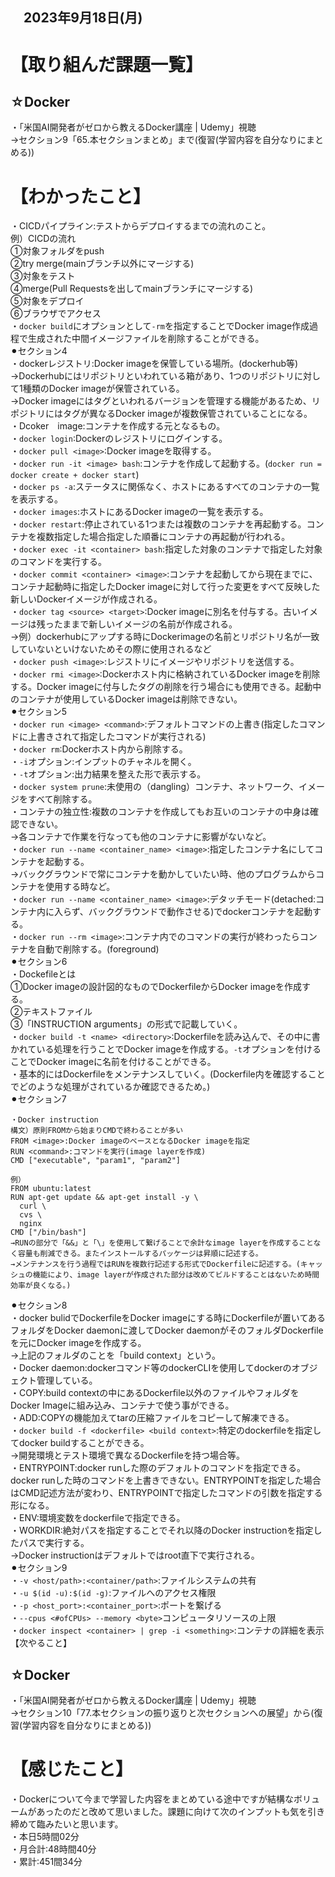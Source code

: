 ## 　2023年9月18日(月)
# 【取り組んだ課題一覧】
## ☆Docker
・「米国AI開発者がゼロから教えるDocker講座 | Udemy」視聴<br>
→セクション9「65.本セクションまとめ」まで(復習(学習内容を自分なりにまとめる))<br>
# 【わかったこと】
・CICDパイプライン:テストからデプロイするまでの流れのこと。<br>
例）CICDの流れ<br>
①対象フォルダをpush<br>
②try merge(mainブランチ以外にマージする)<br>
③対象をテスト<br>
④merge(Pull Requestsを出してmainブランチにマージする)<br>
⑤対象をデプロイ<br>
⑥ブラウザでアクセス<br>
・`docker build`にオプションとして`-rm`を指定することでDocker image作成過程で生成された中間イメージファイルを削除することができる。<br>
⚫︎セクション4<br>
・dockerレジストリ:Docker imageを保管している場所。(dockerhub等)<br>
→Dockerhubにはリポジトリといわれている箱があり、1つのリポジトリに対して1種類のDocker imageが保管されている。<br>
→Docker imageにはタグといわれるバージョンを管理する機能があるため、リポジトリにはタグが異なるDocker imageが複数保管されていることになる。<br>
・Dcoker　image:コンテナを作成する元となるもの。<br>
・`docker login`:Dockerのレジストリにログインする。<br>
・`docker pull <image>`:Docker imageを取得する。<br>
・`docker run -it <image> bash`:コンテナを作成して起動する。(`docker run = docker create + docker start`)<br>
・`docker ps -a`:ステータスに関係なく、ホストにあるすべてのコンテナの一覧を表示する。<br>
・`docker images`:ホストにあるDocker imageの一覧を表示する。<br>
・`docker restart`:停止されている1つまたは複数のコンテナを再起動する。コンテナを複数指定した場合指定した順番にコンテナの再起動が行われる。<br>
・`docker exec -it <container> bash`:指定した対象のコンテナで指定した対象のコマンドを実行する。<br>
・`docker commit <container> <image>`:コンテナを起動してから現在までに、コンテナ起動時に指定したDocker imageに対して行った変更をすべて反映した新しいDockerイメージが作成される。<br>
・`docker tag <source> <target>`:Docker imageに別名を付与する。古いイメージは残ったままで新しいイメージの名前が作成される。<br>
→例）dockerhubにアップする時にDockerimageの名前とリポジトリ名が一致していないといけないためその際に使用されるなど<br>
・`docker push <image>`:レジストリにイメージやリポジトリを送信する。<br>
・`docker rmi <image>`:Dockerホスト内に格納されているDocker imageを削除する。Docker imageに付与したタグの削除を行う場合にも使用できる。起動中のコンテナが使用しているDocker imageは削除できない。<br>
⚫︎セクション5<br>
・`docker run <image> <command>`:デフォルトコマンドの上書き(指定したコマンドに上書きされて指定したコマンドが実行される)<br>
・`docker rm`:Dockerホスト内から削除する。<br>
・`-i`オプション:インプットのチャネルを開く。<br>
・`-t`オプション:出力結果を整えた形で表示する。<br>
・`docker system prune`:未使用の（dangling）コンテナ、ネットワーク、イメージをすべて削除する。<br>
・コンテナの独立性:複数のコンテナを作成してもお互いのコンテナの中身は確認できない。<br>
→各コンテナで作業を行なっても他のコンテナに影響がないなど。<br>
・`docker run --name <container_name> <image>`:指定したコンテナ名にしてコンテナを起動する。<br>
→バックグラウンドで常にコンテナを動かしていたい時、他のプログラムからコンテナを使用する時など。<br>
・`docker run --name <container_name> <image>`:デタッチモード(detached:コンテナ内に入らず、バックグラウンドで動作させる)でdockerコンテナを起動する。<br>
・`docker run --rm <image>`:コンテナ内でのコマンドの実行が終わったらコンテナを自動で削除する。(foreground)<br>
⚫︎セクション6<br>
・Dockefileとは<br>
①Docker imageの設計図的なものでDockerfileからDocker imageを作成する。<br>
②テキストファイル<br>
③「INSTRUCTION arguments」の形式で記載していく。<br>
・`docker build -t <name> <directory>`:Dockerfileを読み込んで、その中に書かれている処理を行うことでDocker imageを作成する。`-t`オプションを付けることでDocker imageに名前を付けることができる。<br>
・基本的にはDockerfileをメンテナンスしていく。(Dockerfile内を確認することでどのような処理がされているか確認できるため。)<br>
⚫︎セクション7<br>
```
・Docker instruction
構文）原則FROMから始まりCMDで終わることが多い
FROM <image>:Docker imageのベースとなるDocker imageを指定
RUN <command>:コマンドを実行(image layerを作成)
CMD ["executable", "param1", "param2"]

例）
FROM ubuntu:latest
RUN apt-get update && apt-get install -y \
  curl \
  cvs \
  nginx
CMD ["/bin/bash"]
→RUNの部分で「&&」と「\」を使用して繋げることで余計なimage layerを作成することなく容量も削減できる。またインストールするパッケージは昇順に記述する。
→メンテナンスを行う過程ではRUNを複数行記述する形式でDockerfileに記述する。(キャッシュの機能により、image layerが作成された部分は改めてビルドすることはないため時間効率が良くなる。)
```
⚫︎セクション8<br>
・docker bulidでDockerfileをDocker imageにする時にDockerfileが置いてあるフォルダをDocker daemonに渡してDocker daemonがそのフォルダDockerfileを元にDocker imageを作成する。<br>
→上記のフォルダのことを「build context」という。<br>
・Docker daemon:dockerコマンド等のdockerCLIを使用してdockerのオブジェクト管理している。<br>
・COPY:build contextの中にあるDockerfile以外のファイルやフォルダをDocker Imageに組み込み、コンテナで使う事ができる。<br>
・ADD:COPYの機能加えてtarの圧縮ファイルをコピーして解凍できる。<br>
・`docker build -f <dockerfile> <build context>`:特定のdockerfileを指定してdocker buildすることができる。<br>
→開発環境とテスト環境で異なるDockerfileを持つ場合等。<br>
・ENTRYPOINT:docker runした際のデフォルトのコマンドを指定できる。docker runした時のコマンドを上書きできない。ENTRYPOINTを指定した場合はCMD記述方法が変わり、ENTRYPOINTで指定したコマンドの引数を指定する形になる。<br>
・ENV:環境変数をdockerfileで指定できる。<br>
・WORKDIR:絶対パスを指定することでそれ以降のDocker instructionを指定したパスで実行する。<br>
→Docker instructionはデフォルトではroot直下で実行される。<br>
⚫︎セクション9<br>
・`-v <host/path>:<container/path>`:ファイルシステムの共有<br>
・`-u $(id -u):$(id -g)`:ファイルへのアクセス権限<br>
・`-p <host_port>:<container_port>`:ポートを繋げる<br>
・`--cpus <#ofCPUs> --memory <byte>`コンピュータリソースの上限<br>
・`docker inspect <container> | grep -i <something>`:コンテナの詳細を表示<br>
【次やること】
## ☆Docker
・「米国AI開発者がゼロから教えるDocker講座 | Udemy」視聴<br>
→セクション10「77.本セクションの振り返りと次セクションへの展望」から(復習(学習内容を自分なりにまとめる))<br>
# 【感じたこと】
・Dockerについて今まで学習した内容をまとめている途中ですが結構なボリュームがあったのだと改めて思いました。課題に向けて次のインプットも気を引き締めて臨みたいと思います。<br>
・本日5時間02分<br>
・月合計:48時間40分<br>
・累計:451間34分<br>
